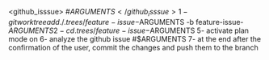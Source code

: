 <github_isssue>
#$ARGUMENTS
</github_isssue>
1- git worktree add ./.trees/feature-issue-$ARGUMENTS -b feature-issue-$ARGUMENTS
2- cd .trees/feature-issue-$ARGUMENTS
5- activate plan mode on
6- analyze the github issue #$ARGUMENTS 
7- at the end after the confirmation of the user, commit the changes and push them to the branch